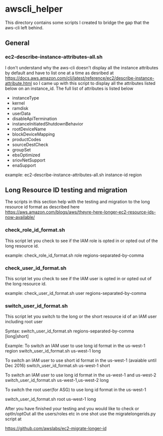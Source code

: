 # awscli_helper

This directory contains some scripts I created to bridge the gap that the aws-cli left behind.

## General
### ec2-describe-instance-attributes-all.sh
I don't understand why the aws-cli doesn't display all the instance attributes by default and have to list one at a time as desribed at https://docs.aws.amazon.com/cli/latest/reference/ec2/describe-instance-attribute.html so I came up with this script to display all the attributes listed below on an instance_id. The full list of attributes is listed below

* instanceType
* kernel
* ramdisk
* userData
* disableApiTermination
* instanceInitiatedShutdownBehavior
* rootDeviceName
* blockDeviceMapping
* productCodes
* sourceDestCheck
* groupSet
* ebsOptimized
* sriovNetSupport
* enaSupport  

example: ec2-describe-instance-attributes-all.sh instance-id region

## Long Resource ID testing and migration

The scripts in this section help with the testing and migration to the long resource id format as described here
https://aws.amazon.com/blogs/aws/theyre-here-longer-ec2-resource-ids-now-available/

### check_role_id_format.sh
This script let you check to see if the IAM role is opted in or opted out of the long resource id.

example: check_role_id_format.sh role regions-separated-by-comma

### check_user_id_format.sh
This script let you check to see if the IAM user is opted in or opted out of the long resource id.

example: check_user_id_format.sh user regions-separated-by-comma

### switch_user_id_format.sh
This script let you switch to the long or the short resource id of an IAM user including root user

Syntax: switch_user_id_format.sh regions-separated-by-comma [long|short]

Example:
To switch an IAM user to use long id format in the us-west-1 region
switch_user_id_format.sh <iam-user> us-west-1 long

To switch an IAM user to use short id format in the us-west-1 (avaiable until Dec 2016)
switch_user_id_format.sh <iam-user> us-west-1 short

To switch an IAM user to use long id format in the us-west-1 and us-west-2
switch_user_id_format.sh <iam-user> us-west-1,us-west-2 long

To switch the root user(for ASG) to use long id format in the us-west-1

switch_user_id_format.sh root us-west-1 long

After you have finished your testing and you would like to check or optIn/optOut all the users/roles etc in one shot use the migratelongerids.py script at

https://github.com/awslabs/ec2-migrate-longer-id

